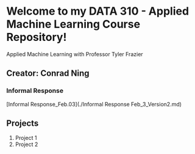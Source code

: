 # Welcome to my DATA 310 - Applied Machine Learning Course Repository! 

Applied Machine Learning with Professor Tyler Frazier

## Creator: Conrad Ning

### Informal Response
[Informal Response_Feb.03](./Informal Response Feb_3_Version2.md)

## Projects

1. Project 1
2. Project 2
